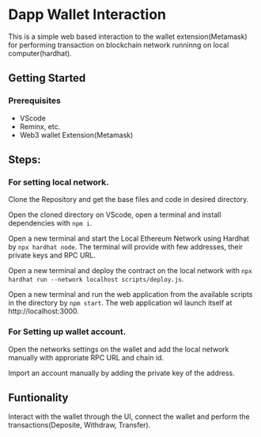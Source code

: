 # Dapp Wallet Interaction

This is a simple web based interaction to the wallet extension(Metamask) for performing transaction on blockchain network runninng on local computer(hardhat).

## Getting Started

### Prerequisites

* VScode
* Reminx, etc.
* Web3 wallet Extension(Metamask)

## Steps:
### For setting local network.
Clone the Repository and get the base files and code in desired directory.

Open the cloned directory on VScode, open a terminal and install dependencies with `npm i`.

Open a new terminal and start the Local Ethereum Network using Hardhat by `npx hardhat node`. The terminal will provide with few addresses, their private keys and RPC URL.

Open a new terminal and deploy the contract on the local network with `npx hardhat run --network localhost scripts/deploy.js`.

Open a new terminal and run the web application from the available scripts in the directory by `npm start`. The web application wil launch itself at http://localhost:3000.
### For Setting up wallet account.
Open the networks settings on the wallet and add the local network manually with approriate RPC URL and chain id.

Import an account manually by adding the private key of the address.

## Funtionality

Interact with the wallet through the UI, connect the wallet and perform the transactions(Deposite, Withdraw, Transfer).
